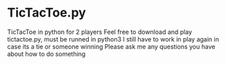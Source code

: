 # TicTacToe.py
TicTacToe in python for 2 players
 Feel free to download and play tictactoe.py, must be runned in python3
I still have to work in play again in case its a tie or someone winning
Please ask me any questions you have about how to do something
